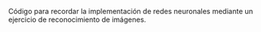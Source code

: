 Código para recordar la implementación de redes neuronales mediante un ejercicio de reconocimiento de imágenes.
